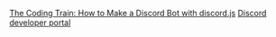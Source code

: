 [The Coding Train: How to Make a Discord Bot with discord.js](https://www.youtube.com/playlist?list=PLRqwX-V7Uu6avBYxeBSwF48YhAnSn_sA4)
[Discord developer portal](https://discord.com/developers/docs/intro)
